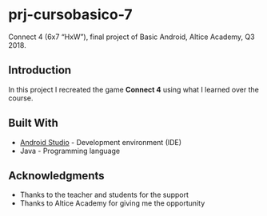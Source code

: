 # prj-cursobasico-7

Connect 4 (6x7 “HxW”), final project of Basic Android, Altice Academy, Q3 2018.

## Introduction

In this project I recreated the game **Connect 4** using what I learned over the course.

## Built With

* [Android Studio](https://developer.android.com/studio/) - Development environment (IDE)
* Java - Programming language

## Acknowledgments

* Thanks to the teacher and students for the support
* Thanks to Altice Academy for giving me the opportunity
